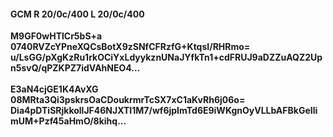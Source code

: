 #### GCM R 20/0c/400 L 20/0c/400
**M9GF0wHTlCr5bS+a**<br/>**0740RVZcYPneXQCsBotX9zSNfCFRzfG+KtqsI/RHRmo=**<br/>**u/LsGG/pXgKzRu1rkOCiYxLdyykznUNaJYfkTn1+cdFRUJ9aDZZuAQZ2Upn5svQ/qPZKPZ7idVAhNEO4...**<br/><br/>
**E3aN4cjGE1K4AvXG**<br/>**08MRta3Qi3pskrsOaCDoukrmrTcSX7xC1aKvRh6j06o=**<br/>**Dia4pDTiSRjkkollJF46NJXTI1M7/wf6jpImTd6E9iWKgnOyVLLbAFBkGeIlimUM+Pzf45aHmO/8kihq...**